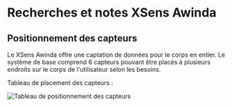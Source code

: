 # Recherches et notes XSens Awinda

## Positionnement des capteurs

Le XSens Awinda offre une captation de données pour le corps en entier. Le système de base comprend 6 capteurs pouvant être placés à plusieurs endroits sur le corps de l'utilisateur selon les besoins.

Tableau de placement des capteurs :

![Tableau de positionnement des capteurs](../Images/tableau_positionnement_xsens_awinda.JPG)